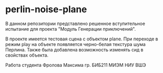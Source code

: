 # perlin-noise-plane
В данном репозитории представлено решенное вступительное испытание для проекта "Модуль Генерации приключений".

В проекте имеется тестовая сцена с объектом plane. 
При переходе в режим play на объекте появляется черно-белая текстура шума Перлина.
Также была добавлена возможность изменять сид в свойствах объекта.

Работа студента Фролова Максима гр. БИБ211 МИЭМ НИУ ВШЭ
